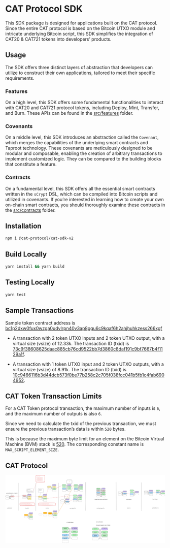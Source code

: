 # CAT Protocol SDK

This SDK package is designed for applications built on the CAT protocol. Since the entire CAT protocol is based on the Bitcoin UTXO module and intricate underlying Bitcoin script, this SDK simplifies the integration of CAT20 & CAT721 tokens into developers’ products.

## Usage

The SDK offers three distinct layers of abstraction that developers can utilize to construct their own applications, tailored to meet their specific requirements.

### Features

On a high level, this SDK offers some fundamental functionalities to interact with CAT20 and CAT721 protocol tokens, including Deploy, Mint, Transfer, and Burn. These APIs can be found in the [src/features](https://github.com/CATProtocol/cat-token-box/tree/main/packages/sdk/src/features) folder.

### Covenants

On a middle level, this SDK introduces an abstraction called the `Covenant`, which merges the capabilities of the underlying smart contracts and Taproot technology. These covenants are meticulously designed to be modular and composable, enabling the creation of arbitrary transactions to implement customized logic. They can be compared to the building blocks that constitute a feature.

### Contracts

On a fundamental level, this SDK offers all the essential smart contracts written in the `sCrypt` DSL, which can be compiled into Bitcoin scripts and utilized in covenants. If you’re interested in learning how to create your own on-chain smart contracts, you should thoroughly examine these contracts in the [src/contracts](https://github.com/CATProtocol/cat-token-box/tree/main/packages/sdk/src/contracts) folder.

## Installation

```bash
npm i @cat-protocol/cat-sdk-v2
```

## Build Locally

```sh
yarn install && yarn build
```

## Testing Locally

```sh
yarn test
```

## Sample Transactions

Sample token contract address is [bc1p2dxw0fux0wzga0udvlrpn40v3ap8ggu6c9kqaf6h2ahjhuhkzess266xgf](https://mempool.fractalbitcoin.io/address/bc1plhz9wf0desgz8t32xm67vay9hgdmrnwzjzujgg0k9883cfxxgkzs20qfd5)

- A transaction with 2 token UTXO inputs and 2 token UTXO output, with a virtual size (vsize) of 12.33k. The transaction ID (txid) is [73c9f38608625daac885cb76cd9522bb7d3860c8daf191c9bf7667b4f1129a1f](https://mempool.fractalbitcoin.io/tx/73c9f38608625daac885cb76cd9522bb7d3860c8daf191c9bf7667b4f1129a1f).

- A transaction with 1 token UTXO input and 2 token UTXO outputs, with a virtual size (vsize) of 8.91k. The transaction ID (txid) is [10c9466116b3d44dcb573f0be77b258c2c705f038fcc041b5fb1c4fab6904952](https://mempool.fractalbitcoin.io/tx/10c9466116b3d44dcb573f0be77b258c2c705f038fcc041b5fb1c4fab6904952).

## CAT Token Transaction Limits

For a CAT Token protocol transaction, the maximum number of inputs is `6`, and the maximum number of outputs is also `6`.

Since we need to calculate the txid of the previous transaction, we must ensure the previous transaction’s data is within `520` bytes.

This is because the maximum byte limit for an element on the Bitcoin Virtual Machine (BVM) stack is [520](https://github.com/bitcoin/bitcoin/blob/master/src/script/script.h#L27). The corresponding constant name is `MAX_SCRIPT_ELEMENT_SIZE`.

## CAT Protocol

![](https://raw.githubusercontent.com/CATProtocol/cat-token-box/refs/heads/v2/packages/sdk/static/cat-token-protocol-v2.svg)
